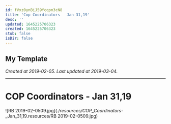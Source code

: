```yaml
---
id: fVxz0ynBiJ59Ycqpn3cN8
title: 'Cop Coordinators   Jan 31,19'
desc: ''
updated: 1645225706323
created: 1645225706323
stub: false
isDir: false
---
```

My Template
---

_Created at 2019-02-05._
_Last updated at 2019-03-04._




---

# COP Coordinators - Jan 31,19


![RB 2019-02-0509.jpg](./_resources/COP_Coordinators_-_Jan_31,19.resources/RB 2019-02-0509.jpg)

